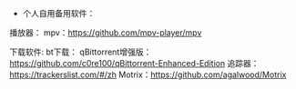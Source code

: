 - 个人自用备用软件：

播放器：
mpv：https://github.com/mpv-player/mpv

下载软件:
bt下载：
qBittorrent增强版：https://github.com/c0re100/qBittorrent-Enhanced-Edition
追踪器：https://trackerslist.com/#/zh
Motrix：https://github.com/agalwood/Motrix

